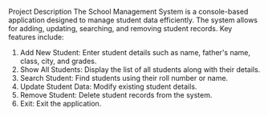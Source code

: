 Project Description
The School Management System is a console-based application designed to manage student data efficiently. The system allows for adding, updating, searching, and removing student records. Key features include:
1.	Add New Student: Enter student details such as name, father's name, class, city, and grades.
2.	Show All Students: Display the list of all students along with their details.
3.	Search Student: Find students using their roll number or name.
4.	Update Student Data: Modify existing student details.
5.	Remove Student: Delete student records from the system.
6.	Exit: Exit the application.
